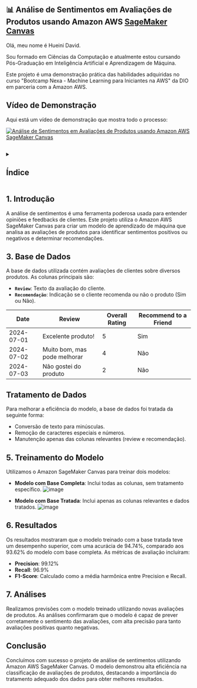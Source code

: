 
## 📊 Análise de Sentimentos em Avaliações de Produtos usando Amazon AWS [SageMaker Canvas](https://aws.amazon.com/pt/sagemaker/canvas/)

Olá, meu nome é Hueini David. 

Sou formado em Ciências da Computação e atualmente estou cursando Pós-Graduação em Inteligência Artificial e Aprendizagem de Máquina.

Este projeto é uma demonstração prática das habilidades adquiridas no curso "Bootcamp Nexa - Machine Learning para Iniciantes na AWS" da DIO em parceria com a Amazon AWS.


## Vídeo de Demonstração
Aqui está um vídeo de demonstração que mostra todo o processo:

[![Análise de Sentimentos em Avaliações de Produtos usando Amazon AWS SageMaker Canvas](https://img.youtube.com/vi/eFMpne_vVa8/0.jpg)](https://www.youtube.com/watch?v=eFMpne_vVa8)

##
<details>
  <summary><h2>Índice</h2></summary>
  <table>
    <tr>
      <td>1.</td>
      <td><a href="#1-introdução">Introdução</a></td>
    </tr>
    <tr>
      <td>2.</td>
      <td><a href="#2-conjunto-de-dados">Conjunto de Dados</a></td>
    </tr>
    <tr>
      <td>3.</td>
      <td><a href="#3-base-de-dados">Base de Dados</a></td>
    </tr>
    <tr>
      <td>4.</td>
      <td><a href="#4-tratamento-de-dados">Tratamento de Dados</a></td>
    </tr>
    <tr>
      <td>5.</td>
      <td><a href="#5-treinamento-do-modelo">Treinamento do Modelo</a></td>
    </tr>
    <tr>
      <td>6.</td>
      <td><a href="#6-resultados">Resultados</a></td>
    </tr>
    <tr>
      <td>7.</td>
      <td><a href="#7-análises">Análises</a></td>
    </tr>
    <tr>
      <td>8.</td>
      <td><a href="#8-conclusão">Conclusão</a></td>
    </tr>
  </table>
</details>

##
## 1. Introdução
A análise de sentimentos é uma ferramenta poderosa usada para entender opiniões e feedbacks de clientes. 
Este projeto utiliza o Amazon AWS SageMaker Canvas para criar um modelo de aprendizado de máquina que analisa as avaliações de produtos para identificar sentimentos positivos ou negativos e determinar recomendações.

## 3. Base de Dados

A base de dados utilizada contém avaliações de clientes sobre diversos produtos. As colunas principais são:
- **`Review`**: Texto da avaliação do cliente.
- **`Recomendação`**: Indicação se o cliente recomenda ou não o produto (Sim ou Não).

| Date       | Review                | Overall Rating | Recommend to a Friend |
|------------|------------------------|----------------|------------------------|
| 2024-07-01 | Excelente produto!    | 5              | Sim                    |
| 2024-07-02 | Muito bom, mas pode melhorar | 4              | Não                    |
| 2024-07-03 | Não gostei do produto | 2              | Não                    |




## Tratamento de Dados

Para melhorar a eficiência do modelo, a base de dados foi tratada da seguinte forma:
- Conversão de texto para minúsculas.
- Remoção de caracteres especiais e números.
- Manutenção apenas das colunas relevantes (review e recomendação).

## 5. Treinamento do Modelo

Utilizamos o Amazon SageMaker Canvas para treinar dois modelos:
- **Modelo com Base Completa**: Inclui todas as colunas, sem tratamento específico.
![image](https://github.com/user-attachments/assets/beaac05b-d6e3-459c-9649-952e54a4506a)

- **Modelo com Base Tratada**: Inclui apenas as colunas relevantes e dados tratados.
![image](https://github.com/user-attachments/assets/aeed1bf7-e4b0-4e46-9530-6d724a6466e8)




## 6. Resultados

Os resultados mostraram que o modelo treinado com a base tratada teve um desempenho superior, com uma acurácia de 94.74%, comparado aos 93.62% do modelo com base completa. As métricas de avaliação incluíram:
- **Precision**: 99.12%
- **Recall**: 96.9%
- **F1-Score**: Calculado como a média harmônica entre Precision e Recall.

## 7. Análises

Realizamos previsões com o modelo treinado utilizando novas avaliações de produtos. As análises confirmaram que o modelo é capaz de prever corretamente o sentimento das avaliações, com alta precisão para tanto avaliações positivas quanto negativas.

## Conclusão

Concluímos com sucesso o projeto de análise de sentimentos utilizando Amazon AWS SageMaker Canvas. O modelo demonstrou alta eficiência na classificação de avaliações de produtos, destacando a importância do tratamento adequado dos dados para obter melhores resultados.
